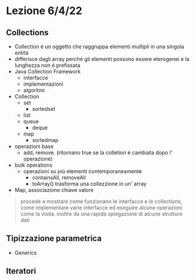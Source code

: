 # Lezione 6/4/22

## Collections

- Collection é un oggetto che raggruppa elementi multipli in una singola entitá
- differisce dagli array perché gli elementi possono essere eterogenei e la lunghezza non é prefissata
- Java Collection Framework
  - interfacce
  - implementazioni
  - algoritmi
- Collection
  - set
    - sortedset
  - list
  - queue
    - deque
  - map
    - sortedmap
- operazioni base
  - add, remove. (ritornano true se la colletion é cambiata dopo l' operazione)
- bulk operations
  - operazioni su piú elementi contemporaneamente
    - containsAll, removeAll
    - toArray() trasforma una collezzione in un' array
- Map, associazione chiave valore

> procede a mostrare come funzionano le interfacce e le collections, come implementare varie interfacce ed eseguire alcune operazioni come la visita. inoltre da una rapida spiegazione di alcune strutture dati

## Tipizzazione parametrica

- Generics

## Iteratori
